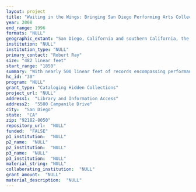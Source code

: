 ```yaml
--- 
layout: project 
title: "Waiting in the Wings: Bringing San Diego Performing Arts Collections to Center Stage"
year: 2008
end_range: 1996
formats: "NULL"
geographic_extant: "San Diego, California and southern California, the United States, and Western Europe."
institution: "NULL"
institution_type: "NULL"
primary_contact: "Robert Ray"
size: "482 linear feet"
start_range: "1850"
summary: "With nearly 500 linear feet of records encompassing performance in all its diversity, the materials comprise an extraordinary body of primary resources documenting the rich history of theatre and the performing arts in San Diego, the United States, and abroad, from the 19th century to the present. Collections include: The Old Globe Theatre (1935-1996) documenting California's oldest professional theater; The San Diego Union Performing Arts Collection (1908 - 2001) documenting theater, opera, symphony, ballet, and dance in San Diego, the United States; Dr. Susan Earnest Theatre Collection Photographs documenting theatres in Southern California prior to the Civil War, including some of the earliest and rarest images of San Diego theatres and opera houses; SDSU Theatre and Drama Department Records (1914-1996) documenting the history of SDSU theatre - one of the largest and most complete collections of student and faculty work from any SDSU department; San Diego Opera records documenting San Diego's professional opera company, founded in 1950; and the San Diego Symphony records created in the course of their public relations, marketing and performance administration, from the period 1936-1990. The collections show the spectacular growth of San Diego theatre since the 1980s that has exerted a lasting influence on the performing arts in America."
hc_id: "30"
program: "NULL"
grant_type: "Cataloging Hidden Collections"
project_url: "NULL"
address1:  "Library and Information Access"
address2:  "5500 Campanile Drive"
city:  "San Diego"
state:  "CA"
zip: "92182-8050"
repository_url:  "NULL"
funded:  "FALSE"
p1_institution:  "NULL"
p2_name:  "NULL"
p2_institution:  "NULL"
p3_name:  "NULL"
p3_institution:  "NULL"
material_string: "NULL"
collaborating_institution:  "NULL"
grant_amount:  "NULL"
material_description:  "NULL"
---
```

